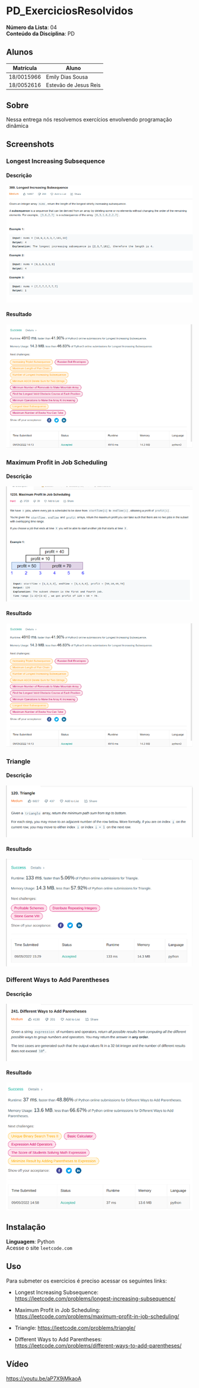 # PD_ExerciciosResolvidos

**Número da Lista**: 04<br>
**Conteúdo da Disciplina**: PD<br>

## Alunos
|Matrícula | Aluno |
| -- | -- |
| 18/0015966  |  Emily Dias Sousa      |
| 18/0052616  |  Estevão de Jesus Reis |

## Sobre 
Nessa entrega nós resolvemos exercícios envolvendo programação dinâmica 

## Screenshots
### Longest Increasing Subsequence
#### Descrição

![](./imgs/LongSub-description.png)

#### Resultado

![](./imgs/LongSub-result.png)

### Maximum Profit in Job Scheduling
#### Descrição

![](./imgs/MaxJob-description.png)

#### Resultado

![](./imgs/LongSub-result.png)

### Triangle
#### Descrição

![](./imgs/triangle-description.png)

#### Resultado

![](./imgs/triangle-result.png)

### Different Ways to Add Parentheses
#### Descrição

![](./imgs/diffWays-description.png)

#### Resultado

![](./imgs/diffWays-result.png)


## Instalação 
**Linguagem**: Python<br>
Acesse o site `leetcode.com`

## Uso 
Para submeter os exercicios é preciso acessar os seguintes links:

   * Longest Increasing Subsequence: https://leetcode.com/problems/longest-increasing-subsequence/

   * Maximum Profit in Job Scheduling: https://leetcode.com/problems/maximum-profit-in-job-scheduling/

   * Triangle: https://leetcode.com/problems/triangle/

   * Different Ways to Add Parentheses: https://leetcode.com/problems/different-ways-to-add-parentheses/

## Vídeo
https://youtu.be/aP7X9jMkaoA